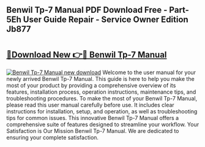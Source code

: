 ## Benwil Tp-7 Manual PDF Download Free - Part-5Eh User Guide Repair - Service Owner Edition Jb877

# <h2><a href="http://bc32269.oget.top/?id=Benwil+Tp-7+Manual">🔗Download New 👉🔴 Benwil Tp-7 Manual</a></h2>

[![Benwil Tp-7 Manual new download](https://i.imgur.com/5g1atiW.png)](http://bc32269.oget.top/?id=Benwil+Tp-7+Manual)
Welcome to the user manual for your newly arrived Benwil Tp-7 Manual. This guide is here to help you make the most of your product by providing a comprehensive overview of its features, installation process, operation instructions, maintenance tips, and troubleshooting procedures. To make the most of your Benwil Tp-7 Manual, please read this user manual carefully before use. It includes clear instructions for installation, setup, and operation, as well as troubleshooting tips for common issues. This innovative Benwil Tp-7 Manual offers a comprehensive suite of features designed to streamline your workflow. Your Satisfaction is Our Mission Benwil Tp-7 Manual. We are dedicated to ensuring your complete satisfaction.
